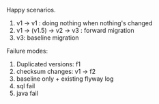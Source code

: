 Happy scenarios. 

1. v1 -> v1 : doing nothing when nothing's changed
2. v1 -> (v1.5) -> v2 -> v3 : forward migration
3. v3: baseline migration

Failure modes:
1. Duplicated versions: f1
2. checksum changes: v1 -> f2
3. baseline only + existing flyway log
4. sql fail
5. java fail